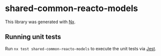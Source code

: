 # shared-common-reacto-models

This library was generated with [Nx](https://nx.dev).

## Running unit tests

Run `nx test shared-common-reacto-models` to execute the unit tests via [Jest](https://jestjs.io).
